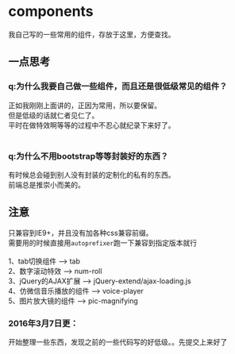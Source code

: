 # components
我自己写的一些常用的组件，存放于这里，方便查找。

## 一点思考
### q:为什么我要自己做一些组件，而且还是很低级常见的组件？<br>
正如我刚刚上面讲的，正因为常用，所以要保留。<br>
但是低级的话就仁者见仁了。<br>
平时在做特效啊等等的过程中不忍心就纪录下来好了。<br>
<br>
### q:为什么不用bootstrap等等封装好的东西？<br>
有时候总会碰到别人没有封装的定制化的私有的东西。<br>
前端总是推崇小而美的。<br>

## 注意
只兼容到IE9+，并且没有加各种css兼容前缀。<br>
需要用的时候直接用`autoprefixer`跑一下兼容到指定版本就行<br>
<br>
1、tab切换组件  -->  tab <br>
2、数字滚动特效  -->  num-roll <br>
3、jQuery的AJAX扩展  -->  jQuery-extend/ajax-loading.js <br>
4、仿微信音乐播放的组件  -->  voice-player <br>
5、图片放大镜的组件  -->  pic-magnifying <br>

### 2016年3月7日更：
开始整理一些东西，发现之前的一些代码写的好低级。。先提交上来好了